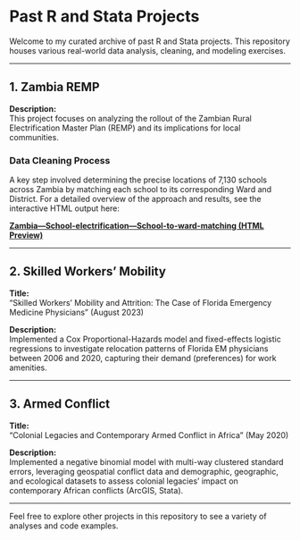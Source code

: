 # Past R and Stata Projects

Welcome to my curated archive of past R and Stata projects. This repository houses various real-world data analysis, cleaning, and modeling exercises.

---

## 1. Zambia REMP

**Description:**  
This project focuses on analyzing the rollout of the Zambian Rural Electrification Master Plan (REMP) and its implications for local communities.

### Data Cleaning Process

A key step involved determining the precise locations of 7,130 schools across Zambia by matching each school to its corresponding Ward and District. For a detailed overview of the approach and results, see the interactive HTML output here:

[**Zambia—School-electrification—School-to-ward-matching (HTML Preview)**](https://html-preview.github.io/?url=https://github.com/meite-root/past-projects/blob/db6daf70f32b950f036cec7ba66eeb22011690b3/Zambia%20REMP/Zambia---School-electrification---School-to-ward-matching.html)

---

## 2. Skilled Workers’ Mobility

**Title:**  
“Skilled Workers’ Mobility and Attrition: The Case of Florida Emergency Medicine Physicians” (August 2023)

**Description:**  
Implemented a Cox Proportional-Hazards model and fixed-effects logistic regressions to investigate relocation patterns of Florida EM physicians between 2006 and 2020, capturing their demand (preferences) for work amenities.

---
## 3. Armed Conflict

**Title:**  
“Colonial Legacies and Contemporary Armed Conflict in Africa” (May 2020)

**Description:**  
Implemented a negative binomial model with multi-way clustered standard errors, leveraging geospatial conflict data and demographic, geographic, and ecological datasets to assess colonial legacies’ impact on contemporary African conflicts (ArcGIS, Stata).

---
Feel free to explore other projects in this repository to see a variety of analyses and code examples.
